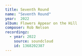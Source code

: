 ```yaml
---
title: Seventh Round
name: "Seventh Round"
year:  2022
album: Flowers Appear on the Hill
composer: Rob Nelson
recordingz:
  - year: 2022
    source: soundcloud
    id: 1368202387
---
```

